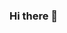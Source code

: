### Hi there 👋

<!--
**ycine/ycine** is a ✨ _special_ ✨ repository because its `README.md` (this file) appears on your GitHub profile.


 Hi I`m Marcin, i started learning programming and other IT technologies at my studies😄 but mostly, i learned by myself.
 
 My main known language is Python
 I learned CSS and HTML and JavaScript at some point.
 
 I learning/i would learn Java Script more because i`m sure this take my web application made in Flask or Django to the next level.
 

--!>
